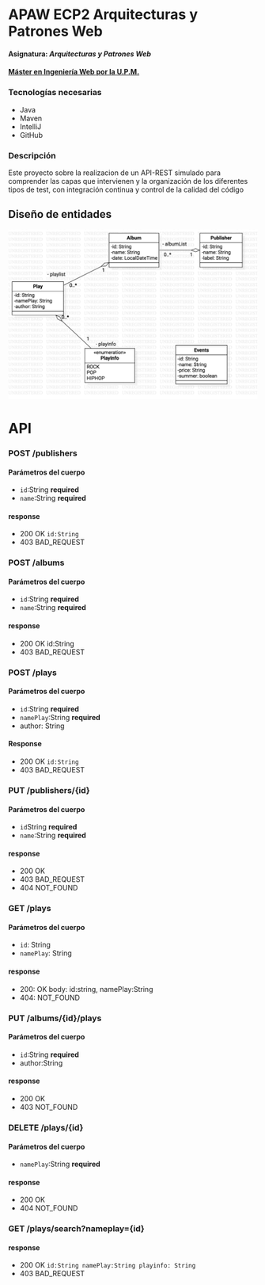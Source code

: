 # APAW ECP2 Arquitecturas y Patrones Web
#### Asignatura: *Arquitecturas y Patrones Web*
#### [Máster en Ingeniería Web por la U.P.M.](http://miw.etsisi.upm.es)

### Tecnologías necesarias
* Java
* Maven
* IntelliJ
* GitHub

### Descripción
Este proyecto sobre la realizacion de un API-REST simulado para comprender las capas que intervienen y la organización de los diferentes tipos de test, con integración continua y control de la calidad del código

## Diseño de entidades

![Design=entities](./docs/Xavier.Sotomayor_GraficoUML.png)

# API
### POST /publishers
#### Parámetros del cuerpo
* `id`:String **required**
* `name`:String  **required**

#### response
* 200 OK  `id:String`
* 403 BAD_REQUEST

### POST /albums
#### Parámetros del cuerpo
*  `id`:String **required**
*  `name`:String **required**

#### response
* 200 OK id:String
* 403 BAD_REQUEST 

### POST /plays
#### Parámetros del cuerpo
* `id`:String **required**
* `namePlay`:String **required**
* author: String

#### Response
* 200 OK `id:String`
* 403 BAD_REQUEST

### PUT /publishers/{id}
#### Parámetros del cuerpo
* `id`String **required**
* `name`:String **required**

#### response
* 200 OK
* 403 BAD_REQUEST
* 404 NOT_FOUND


### GET /plays
#### Parámetros del cuerpo
* `id`: String  
* `namePlay`: String

#### response
* 200: OK  body: id:string, namePlay:String 
* 404: NOT_FOUND


### PUT /albums/{id}/plays
#### Parámetros del cuerpo
* `id`:String **required**
* author:String

#### response
* 200 OK 
* 403 NOT_FOUND


### DELETE /plays/{id}
#### Parámetros del cuerpo
* `namePlay`:String **required**

#### response
* 200 OK 
*  404 NOT_FOUND


### GET /plays/search?nameplay={id}
#### response 
* 200 OK  `id:String namePlay:String playinfo: String`
* 403 BAD_REQUEST


